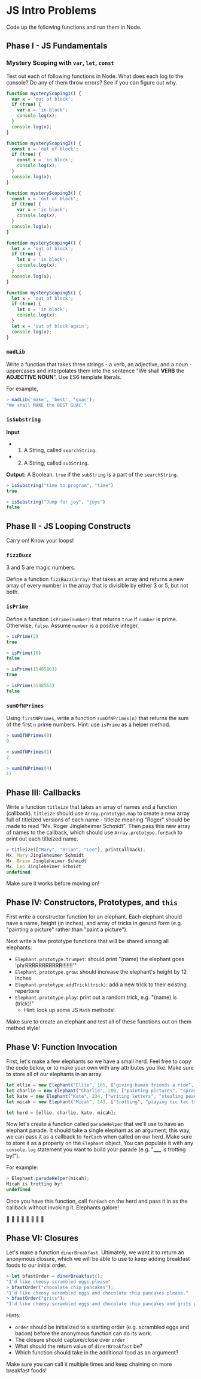# JS Intro Problems

Code up the following functions and run them in Node.

## Phase I - JS Fundamentals

### Mystery Scoping with `var`, `let`, `const`

Test out each of following functions in Node. What does each log to the console? Do any of them throw errors? See if you can figure out why.

```js
function mysteryScoping1() {
  var x = 'out of block';
  if (true) {
    var x = 'in block';  
    console.log(x);
  }
  console.log(x);
}

function mysteryScoping2() {
  const x = 'out of block';
  if (true) {
    const x = 'in block';  
    console.log(x);
  }
  console.log(x);
}

function mysteryScoping3() {
  const x = 'out of block';
  if (true) {
    var x = 'in block';  
    console.log(x);
  }
  console.log(x);
}

function mysteryScoping4() {
  let x = 'out of block';
  if (true) {
    let x = 'in block';  
    console.log(x);
  }
  console.log(x);
}

function mysteryScoping5() {
  let x = 'out of block';
  if (true) {
    let x = 'in block';  
    console.log(x);
  }
  let x = 'out of block again';
  console.log(x);
}
```

### `madLib`

Write a function that takes three strings - a verb, an adjective, and a noun - uppercases and interpolates them into the sentence "We shall **VERB** the **ADJECTIVE** **NOUN**". Use ES6 template literals.

For example,

```js
> madLib('make', 'best', 'guac');
"We shall MAKE the BEST GUAC."
```

### `isSubstring`

**Input**

-   1) A String, called `searchString`.
-   2) A String, called `subString`.

**Output:** A Boolean. `true` if the `subString` is a part of the `searchString`.

```js
> isSubstring("time to program", "time")
true

> isSubstring("Jump for joy", "joys")
false
```

## Phase II - JS Looping Constructs

Carry on! Know your loops!

### `fizzBuzz`

3 and 5 are magic numbers.

Define a function `fizzBuzz(array)` that takes an array and returns a new array of every number in the array that is divisible by either 3 or 5, but not both.

### `isPrime`

Define a function `isPrime(number)` that returns `true` if `number` is prime. Otherwise, `false`. Assume `number` is a positive integer.

```js
> isPrime(2)
true

> isPrime(10)
false

> isPrime(15485863)
true

> isPrime(3548563)
false
```

### `sumOfNPrimes`

Using `firstNPrimes`, write a function `sumOfNPrimes(n)` that returns the sum of the first `n` prime numbers. Hint: use `isPrime` as a helper method.

```js
> sumOfNPrimes(0)
0

> sumOfNPrimes(1)
2

> sumOfNPrimes(4)
17
```

## Phase III: Callbacks

Write a function `titleize` that takes an array of names and a function (callback). `titleize` should use `Array.prototype.map` to create a new array full of titleized versions of each name - titleize meaning "Roger" should be made to read "Mx. Roger Jingleheimer Schmidt". Then pass this new array of names to the callback, which should use `Array.prototype.forEach` to print out each titleized name.

```js
> titleize(["Mary", "Brian", "Leo"], printCallback);
Mx. Mary Jingleheimer Schmidt
Mx. Brian Jingleheimer Schmidt
Mx. Leo Jingleheimer Schmidt
undefined
```

Make sure it works before moving on!

## Phase IV: Constructors, Prototypes, and `this`

First write a constructor function for an elephant. Each elephant should have a name, height (in inches), and array of tricks in gerund form (e.g. "painting a picture" rather than "paint a picture").

Next write a few prototype functions that will be shared among all elephants:

-   `Elephant.prototype.trumpet`: should print "(name) the elephant goes 'phrRRRRRRRRRRR!!!!!!!'"
-   `Elephant.prototype.grow`: should increase the elephant's height by 12 inches
-   `Elephant.prototype.addTrick(trick)`: add a new trick to their existing repertoire
-   `Elephant.prototype.play`: print out a random trick, e.g. "(name) is (trick)!"
    -   Hint: look up some JS `Math` methods!

Make sure to create an elephant and test all of these functions out on them method style!

## Phase V: Function Invocation

First, let's make a few elephants so we have a small herd. Feel free to copy the code below, or to make your own with any attributes you like. Make sure to store all of our elephants in an array.

```js
let ellie = new Elephant("Ellie", 185, ["giving human friends a ride", "playing hide and seek"]);
let charlie = new Elephant("Charlie", 200, ["painting pictures", "spraying water for a slip and slide"]);
let kate = new Elephant("Kate", 234, ["writing letters", "stealing peanuts"]);
let micah = new Elephant("Micah", 143, ["trotting", "playing tic tac toe", "doing elephant ballet"]);

let herd = [ellie, charlie, kate, micah];
```

Now let's create a function called `paradeHelper` that we'll use to have an elephant parade. It should take a single elephant as an argument; this way, we can pass it as a callback to `forEach` when called on our herd. Make sure to store it as a property on the `Elephant` object. You can populate it with any `console.log` statement you want to build your parade (e.g. "**\_\_\_** is trotting by!").

For example:

```js
> Elephant.paradeHelper(micah);
Micah is trotting by!
undefined
```

Once you have this function, call `forEach` on the herd and pass it in as the callback without invoking it. Elephants galore!

🐘 🐘 🐘 🐘 🐘 🐘 🐘 🐘

## Phase VI: Closures

Let's make a function `dinerBreakfast`. Ultimately, we want it to return an anonymous closure, which we will be able to use to keep adding breakfast foods to our initial order.

```js
> let bfastOrder = dinerBreakfast();
"I'd like cheesy scrambled eggs please"
> bfastOrder("chocolate chip pancakes");
"I'd like cheesy scrambled eggs and chocolate chip pancakes please."
> bfastOrder("grits");
"I'd like cheesy scrambled eggs and chocolate chip pancakes and grits please."
```

Hints:

-   `order` should be initialized to a starting order (e.g. scrambled eggs and bacon) before the anonymous function can do its work.
-   The closure should capture/close over `order`
-   What should the return value of `dinerBreakfast` be?
-   Which function should take in the additional food as an argument?

Make sure you can call it multiple times and keep chaining on more breakfast foods!
